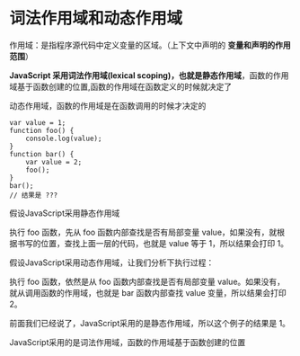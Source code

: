 # 词法作用域和动态作用域

 作用域：是指程序源代码中定义变量的区域。（上下文中声明的 **变量和声明的作用范围**）

**JavaScript 采用词法作用域(lexical scoping)，也就是静态作用域**，函数的作用域基于函数创建的位置,函数的作用域在函数定义的时候就决定了

动态作用域，函数的作用域是在函数调用的时候才决定的

```
var value = 1;
function foo() {
    console.log(value);
}
function bar() {
    var value = 2;
    foo();
}
bar();
// 结果是 ???
```

假设JavaScript采用静态作用域

执行 foo 函数，先从 foo 函数内部查找是否有局部变量 value，如果没有，就根据书写的位置，查找上面一层的代码，也就是 value 等于 1，所以结果会打印 1。

假设JavaScript采用动态作用域，让我们分析下执行过程：

执行 foo 函数，依然是从 foo 函数内部查找是否有局部变量 value。如果没有，就从调用函数的作用域，也就是 bar 函数内部查找 value 变量，所以结果会打印 2。

前面我们已经说了，JavaScript采用的是静态作用域，所以这个例子的结果是 1。

JavaScript采用的是词法作用域，函数的作用域基于函数创建的位置


